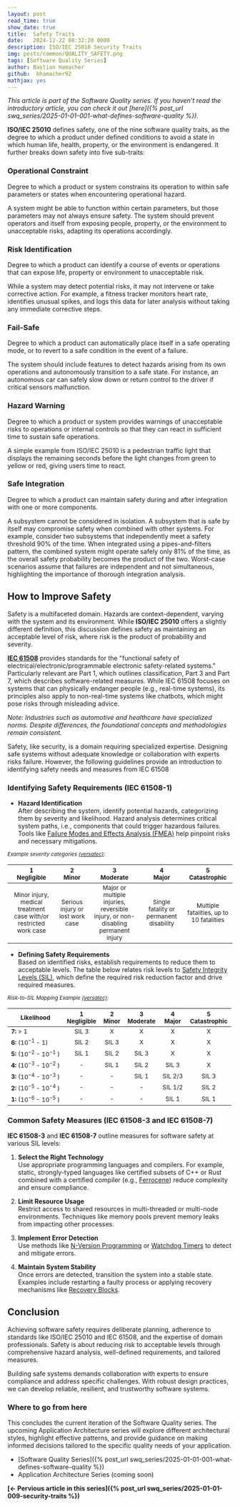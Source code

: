 ```yaml
---
layout: post
read_time: true
show_date: true
title:  Safety Traits
date:   2024-12-22 08:32:20 0000
description: ISO/IEC 25010 Security Traits
img: posts/common/QUALITY_SAFETY.png 
tags: [Software Quality Series]
author: Bastian Hamacher
github:  bhamacher92
mathjax: yes
---
```


*This article is part of the Software Quality series. If you haven’t read the introductory article,
you can check it out [here]({% post_url swq_series/2025-01-01-001-what-defines-software-quality %}).*

**ISO/IEC 25010** defines safety, one of the nine software quality traits, as 
the degree to which a product under defined conditions to avoid a state in which human life, health, property, or the environment is endangered.
It further breaks down safety into five sub-traits: 

### Operational Constraint
Degree to which a product or system constrains its operation to within safe parameters or states when encountering operational hazard.

A system might be able to function within certain parameters, but those parameters may not always ensure safety. The system should prevent operators and itself from exposing people, property, or the environment to unacceptable risks, adapting its operations accordingly.  

### Risk Identification
Degree to which a product can identify a course of events or operations that can expose life, property or environment to unacceptable risk. 

While a system may detect potential risks, it may not intervene or take corrective action. For example, a fitness tracker monitors heart rate, identifies unusual spikes, and logs this data for later analysis without taking any immediate corrective steps.  

### Fail-Safe
Degree to which a product can automatically place itself in a safe operating mode, or to revert to a safe condition in the event of a failure.

The system should include features to detect hazards arising from its own operations and autonomously transition to a safe state. For instance, an autonomous car can safely slow down or return control to the driver if critical sensors malfunction.  

### Hazard Warning
Degree to which a product or system provides warnings of unacceptable risks to operations or internal controls so that they can react in sufficient time to sustain safe operations.

A simple example from ISO/IEC 25010 is a pedestrian traffic light that displays the remaining seconds before the light changes from green to yellow or red, giving users time to react.  

### Safe Integration
Degree to which a product can maintain safety during and after integration with one or more components. 

A subsystem cannot be considered in isolation. A subsystem that is safe by itself may compromise safety when combined with other systems. For example, consider two subsystems that independently meet a safety threshold 90% of the time. When integrated using a pipes-and-filters pattern, the combined system might operate safely only 81% of the time, as the overall safety probability becomes the product of the two. Worst-case scenarios assume that failures are independent and not simultaneous, highlighting the importance of thorough integration analysis.  

## How to Improve Safety
Safety is a multifaceted domain. Hazards are context-dependent, varying with the system and its environment. While **ISO/IEC 25010** offers a slightly different definition, this discussion defines safety as maintaining an acceptable level of risk, where risk is the product of probability and severity.  

**[IEC 61508](https://ieeexplore.ieee.org/document/4493673)** provides standards for the "functional safety of electrical/electronic/programmable electronic safety-related systems." Particularly relevant are Part 1, which outlines classification, Part 3 and Part 7, which describes software-related measures. While IEC 61508 focuses on systems that can physically endanger people (e.g., real-time systems), its principles also apply to non-real-time systems like chatbots, which might pose risks through misleading advice.  

*Note: Industries such as automotive and healthcare have specialized norms. Despite differences, the foundational concepts and methodologies remain consistent.*  

Safety, like security, is a domain requiring specialized expertise. Designing safe systems without adequate knowledge or collaboration with experts risks failure. However, the following guidelines provide an introduction to identifying safety needs and measures from IEC 61508 

### Identifying Safety Requirements (IEC 61508-1)
- **Hazard Identification**  
   After describing the system, identify potential hazards, categorizing them by severity and likelihood. Hazard analysis determines critical system paths, i.e., components that could trigger hazardous failures. Tools like [Failure Modes and Effects Analysis (FMEA)](https://en.wikipedia.org/wiki/Failure_mode_and_effects_analysis) help pinpoint risks and necessary mitigations.  

<sub>*Example severity categories [(versatec)](https://versatec.nl/wp-content/uploads/2018/12/SIL-Platform-Risk-Matrix-Guide-Oct2018-Final-LR-1.pdf):*</sub>  

| <sub>**1** <br> Negligible</sub> | <sub>**2** <br> Minor<sub> | <sub>**3** <br> Moderate</sub> | <sub>**4** <br> Major </sub>| <sub> **5** <br> Catastrophic </sub> |
|:---------------------------------:|:--------------------------------:|:----------------------------------:|:----------------------------------:|:-------------------------------------:|
| <sub align="left"> Minor injury, medical treatment case with/or restricted work case </sub> | <sub align="left">Serious injury or lost work case</sub> | <sub align="left">Major or multiple injuries, reversible injury, or non-disabling permanent injury</sub> | <sub align="left">Single fatality or permanent disability</sub> | <sub align="left">Multiple fatalities, up to 10 fatalities</sub> |  

- **Defining Safety Requirements**  
   Based on identified risks, establish requirements to reduce them to acceptable levels. The table below relates risk levels to [Safety Integrity Levels (SIL)](https://en.wikipedia.org/wiki/Safety_integrity_level), which define the required risk reduction factor and drive required measures.  

<sub>*Risk-to-SIL Mapping Example [(versatec)](https://versatec.nl/wp-content/uploads/2018/12/SIL-Platform-Risk-Matrix-Guide-Oct2018-Final-LR-1.pdf):*</sub>  

| <sub>**Likelihood**</sub>        | <sub>**1 <br> Negligible**</sub>          |<sub> **2 <br> Minor**  </sub>    | <sub>**3 <br> Moderate**  </sub>    | <sub> **4 <br> Major**  </sub>     | <sub> **5 <br> Catastrophic** </sub>    |
|----------------------------------|:-----------------------------------------:|:--------------------------------:|:-----------------------------------:|:----------------------------------:|:---------------------------------------:|
| <sub>**7:**  > 1</sub>             | <sub>SIL 3</sub>                          | <sub>X</sub>                     | <sub>X</sub>                        | <sub>X</sub>                       | <sub>X</sub>                            |
| <sub>**6:**  ($10^{-1}$ - 1)</sub>   | <sub>SIL 2</sub>                          | <sub>SIL 3</sub>                 | <sub>X</sub>                        | <sub>X</sub>                       | <sub>X</sub>                            |
| <sub>**5:**  ($10^{-2}$ - $10^{-1}$ ) </sub>   | <sub>SIL 1</sub>                          | <sub>SIL 2</sub>                 | <sub>SIL 3</sub>                    | <sub>X</sub>                       | <sub>X</sub>                            |
| <sub>**4:**  ($10^{-3}$ - $10^{-2}$ ) </sub>  | <sub>-</sub>                              | <sub>SIL 1</sub>                 | <sub>SIL 2</sub>                    | <sub>SIL 3</sub>                   | <sub>X</sub>                            |
| <sub>**3:**  ($10^{-4}$ - $10^{-3}$ ) </sub>  | <sub>-</sub>                              | <sub>-</sub>                     | <sub>SIL 1</sub>                    | <sub>SIL 2/3</sub>                 | <sub>SIL 3</sub>                        |
| <sub>**2:**  ($10^{-5}$ - $10^{-4}$ ) </sub>  | <sub>-</sub>                              | <sub>-</sub>                     | <sub>-</sub>                        | <sub>SIL 1/2</sub>                 | <sub>SIL 2</sub>                        |
| <sub>**1:**  ($10^{-6}$ - $10^{-5}$ ) </sub>  | <sub>-</sub>                              | <sub>-</sub>                     | <sub>-</sub>                        | <sub>SIL 1</sub>                   | <sub>SIL 1</sub>                        |


### Common Safety Measures (IEC 61508-3 and IEC 61508-7)
**IEC 61508-3** and **IEC 61508-7** outline measures for software safety at various SIL levels:  

1. **Select the Right Technology**  
   Use appropriate programming languages and compilers. For example, static, strongly-typed languages like certified subsets of C++ or Rust combined with a certified compiler (e.g., [Ferrocene](https://ferrocene.dev)) reduce complexity and ensure compliance.  

2. **Limit Resource Usage**  
   Restrict access to shared resources in multi-threaded or multi-node environments. Techniques like memory pools prevent memory leaks from impacting other processes.  

3. **Implement Error Detection**  
   Use methods like [N-Version Programming](https://en.wikipedia.org/wiki/N-version_programming) or [Watchdog Timers](https://en.wikipedia.org/wiki/Watchdog_timer) to detect and mitigate errors.  

4. **Maintain System Stability**  
   Once errors are detected, transition the system into a stable state. Examples include restarting a faulty process or applying recovery mechanisms like [Recovery Blocks](https://en.wikipedia.org/wiki/Exception_handling).  


## Conclusion
Achieving software safety requires deliberate planning, adherence to standards like ISO/IEC 25010 and IEC 61508, and the expertise of domain professionals. Safety is about reducing risk to acceptable levels through comprehensive hazard analysis, well-defined requirements, and tailored measures.  

Building safe systems demands collaboration with experts to ensure compliance and address specific challenges. With robust design practices, we can develop reliable, resilient, and trustworthy software systems.

### Where to go from here

This concludes the current iteration of the Software Quality series. The upcoming Application Architecture series will explore different architectural styles, highlight effective patterns, and provide guidance on making informed decisions tailored to the specific quality needs of your application.

- [Software Quality Series]({% post_url swq_series/2025-01-01-001-what-defines-software-quality %})
- Application Architecture Series (coming soon)

**[<- Pervious article in this series]({% post_url swq_series/2025-01-01-009-security-traits %})**